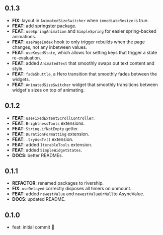 ## 0.1.3

 - **FIX**: layout in `AnimatedSizeSwitcher` when `immediateResize` is true.
 - **FEAT**: add springster package.
 - **FEAT**: `useSpringAnimation` and `SimpleSpring` for easier spring-backed animations.
 - **FEAT**: `usePageIndex` hook to only trigger rebuilds when the page changes, not any inbetween values.
 - **FEAT**: `useKeyedState`, which allows for setting keys that trigger a state re-evaluation.
 - **FEAT**: added `AnimatedText` that smoothly swaps out text content and style.
 - **FEAT**: `fadeShuttle`, a Hero transition that smoothly fades between the widgets.
 - **FEAT**: `AnimatedSizeSwitcher` widget that smoothly transitions between widget's sizes on top of animating.

## 0.1.2

 - **FEAT**: `useFixedExtentScrollController`.
 - **FEAT**: `BrightnessTools` extensions.
 - **FEAT**: `String.ifNotEmpty` getter.
 - **FEAT**: `DurationFormatting` extension.
 - **FEAT**: `.tryAs<T>()` extension.
 - **FEAT**: added `IterableTools` extension.
 - **FEAT**: added `SimpleWidgetStates`.
 - **DOCS**: better READMEs.

## 0.1.1

 - **REFACTOR**: renamed packages to rivership.
 - **FIX**: `useDelayed` correctly disposes all timers on unmount.
 - **FEAT**: added `newestValue` and `newestValueOrNull`to AsyncValue.
 - **DOCS**: updated README.

## 0.1.0

- feat: initial commit 🎉
